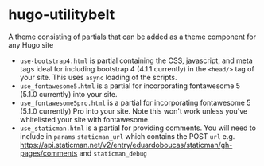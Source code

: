 # hugo-utilitybelt
A theme consisting of partials that can be added as a theme component for any Hugo site

- `use-bootstrap4.html` is partial containing the CSS, javascript, and meta tags ideal for including bootstrap 4 (4.1.1 currently) in the `<head/>` tag of your site. This uses `async` loading of the scripts.
- `use_fontawesome5.html` is a partial for incorporating fontawesome 5 (5.1.0 currently) into your site.
- `use_fontawesome5pro.html` is a partial for incorporating fontawesome 5 (5.1.0 currently) Pro into your site. Note this won't work unless you've whitelisted your site with fontawesome.
- `use_staticman.html` is a partial for providing comments. You will need to include in `params` `staticman_url` which contains the POST `url` e.g. https://api.staticman.net/v2/entry/eduardoboucas/staticman/gh-pages/comments and `staticman_debug`